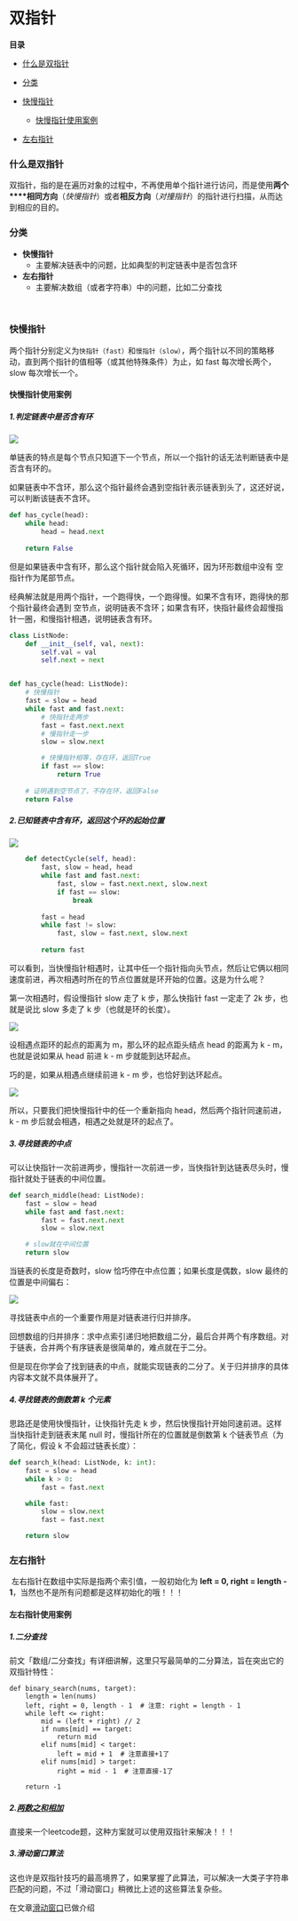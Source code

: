 # 双指针

**目录**

- [什么是双指针](#什么是双指针)
- [分类](#分类)
- [快慢指针](#快慢指针)
  - [快慢指针使用案例](#快慢指针使用案例)

- [左右指针](#左右指针)





### 什么是双指针

​		双指针，指的是在遍历对象的过程中，不再使用单个指针进行访问，而是使用**两个****相同方向**（*快慢指针*）或者**相反方向**（*对撞指针*）的指针进行扫描，从而达到相应的目的。



### 分类

- **快慢指针**
  - 主要解决链表中的问题，比如典型的判定链表中是否包含环
- **左右指针**
  - 主要解决数组（或者字符串）中的问题，比如二分查找

​		



### 快慢指针

​		两个指针分别定义为`快指针（fast）`和`慢指针（slow）`，两个指针以不同的策略移动，直到两个指针的值相等（或其他特殊条件）为止，如 fast 每次增长两个，slow 每次增长一个。



#### 快慢指针使用案例

##### 1.判定链表中是否含有环

![](https://assets.leetcode-cn.com/aliyun-lc-upload/uploads/2018/12/07/circularlinkedlist.png)

单链表的特点是每个节点只知道下一个节点，所以一个指针的话无法判断链表中是否含有环的。

如果链表中不含环，那么这个指针最终会遇到空指针表示链表到头了，这还好说，可以判断该链表不含环。

```python
def has_cycle(head):
    while head:
        head = head.next
        
    return False
```

但是如果链表中含有环，那么这个指针就会陷入死循环，因为环形数组中没有 空指针作为尾部节点。

经典解法就是用两个指针，一个跑得快，一个跑得慢。如果不含有环，跑得快的那个指针最终会遇到 空节点，说明链表不含环；如果含有环，快指针最终会超慢指针一圈，和慢指针相遇，说明链表含有环。

```python
class ListNode:
    def __init__(self, val, next):
        self.val = val
        self.next = next


def has_cycle(head: ListNode):
    # 快慢指针
    fast = slow = head
    while fast and fast.next:
        # 快指针走两步
        fast = fast.next.next
        # 慢指针走一步
        slow = slow.next

        # 快慢指针相等，存在环，返回True
        if fast == slow:
            return True
	
    # 证明遇到空节点了，不存在环，返回False
    return False
```



##### 2.已知链表中含有环，返回这个环的起始位置

![](https://raw.githubusercontent.com/affectalways/Flee-as-a-bird-to-your-mountain/main/img/%E5%8F%8C%E6%8C%87%E9%92%881.jpg)



```python
    def detectCycle(self, head):
        fast, slow = head, head
        while fast and fast.next:
            fast, slow = fast.next.next, slow.next
            if fast == slow: 
                break
                
        fast = head
        while fast != slow:
            fast, slow = fast.next, slow.next
            
        return fast

```

可以看到，当快慢指针相遇时，让其中任一个指针指向头节点，然后让它俩以相同速度前进，再次相遇时所在的节点位置就是环开始的位置。这是为什么呢？

第一次相遇时，假设慢指针 slow 走了 k 步，那么快指针 fast 一定走了 2k 步，也就是说比 slow 多走了 k 步（也就是环的长度）。

![](https://raw.githubusercontent.com/affectalways/Flee-as-a-bird-to-your-mountain/main/img/%E5%8F%8C%E6%8C%87%E9%92%882.jpg)

设相遇点距环的起点的距离为 m，那么环的起点距头结点 head 的距离为 k - m，也就是说如果从 head 前进 k - m 步就能到达环起点。

巧的是，如果从相遇点继续前进 k - m 步，也恰好到达环起点。

![](https://raw.githubusercontent.com/affectalways/Flee-as-a-bird-to-your-mountain/main/img/%E5%8F%8C%E6%8C%87%E9%92%883---.jpg)

所以，只要我们把快慢指针中的任一个重新指向 head，然后两个指针同速前进，k - m 步后就会相遇，相遇之处就是环的起点了。



##### 3.寻找链表的中点

可以让快指针一次前进两步，慢指针一次前进一步，当快指针到达链表尽头时，慢指针就处于链表的中间位置。

```python
def search_middle(head: ListNode):
    fast = slow = head
    while fast and fast.next:
        fast = fast.next.next
        slow = slow.next

    # slow就在中间位置
    return slow
```

当链表的长度是奇数时，slow 恰巧停在中点位置；如果长度是偶数，slow 最终的位置是中间偏右：

![](https://raw.githubusercontent.com/affectalways/Flee-as-a-bird-to-your-mountain/main/img/%E5%8F%8C%E6%8C%87%E9%92%884.jpg)

寻找链表中点的一个重要作用是对链表进行归并排序。

回想数组的归并排序：求中点索引递归地把数组二分，最后合并两个有序数组。对于链表，合并两个有序链表是很简单的，难点就在于二分。

但是现在你学会了找到链表的中点，就能实现链表的二分了。关于归并排序的具体内容本文就不具体展开了。



##### 4.寻找链表的倒数第 k 个元素

思路还是使用快慢指针，让快指针先走 k 步，然后快慢指针开始同速前进。这样当快指针走到链表末尾 null 时，慢指针所在的位置就是倒数第 k 个链表节点（为了简化，假设 k 不会超过链表长度）：

```python
def search_k(head: ListNode, k: int):
    fast = slow = head
    while k > 0:
        fast = fast.next

    while fast:
        slow = slow.next
        fast = fast.next

    return slow
```





### 左右指针

​		左右指针在数组中实际是指两个索引值，一般初始化为 **left = 0, right = length - 1**，当然也不是所有问题都是这样初始化的哦！！！



#### 左右指针使用案例

##### 1.二分查找

前文「数组/二分查找」有详细讲解，这里只写最简单的二分算法，旨在突出它的双指针特性：

```
def binary_search(nums, target):
    length = len(nums)
    left, right = 0, length - 1  # 注意: right = length - 1
    while left <= right:
        mid = (left + right) // 2
        if nums[mid] == target:
            return mid
        elif nums[mid] < target:
            left = mid + 1  # 注意直接+1了
        elif nums[mid] > target:
            right = mid - 1  # 注意直接-1了

    return -1
```



##### 2.[两数之和相加](2.两数之和相加.md)

直接来一个leetcode题，这种方案就可以使用双指针来解决！！！



##### 3.滑动窗口算法

这也许是双指针技巧的最高境界了，如果掌握了此算法，可以解决一大类子字符串匹配的问题，不过「滑动窗口」稍微比上述的这些算法复杂些。

在文章[滑动窗口](滑动窗口算法.md)已做介绍